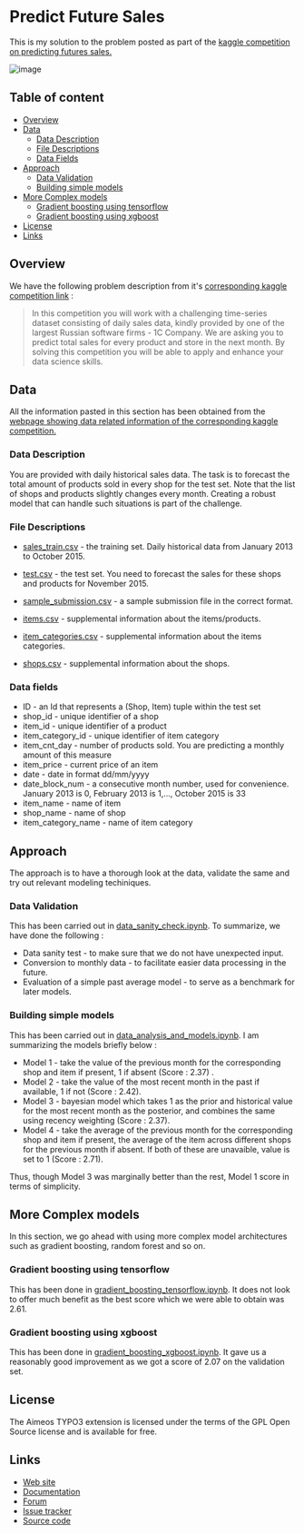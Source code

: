 Predict Future Sales
======================
This is my solution to the problem posted as part of the  [kaggle competition on predicting futures sales.](https://www.kaggle.com/c/competitive-data-science-predict-future-sales)

 ![image](https://github.com/babinu-uthup-4JESUS/Kaggle-Predict-Future-Sales/blob/master/rel_images/kaggle_comp.png)

## Table of content

- [Overview](#overview)
- [Data](#data)
    - [Data Description](#data-description)
    - [File Descriptions](#file-descriptions)
    - [Data Fields](#data-fields)    
- [Approach](#approach)
    - [Data Validation](#data-validation)
    - [Building simple models](#building-simple-models)
- [More Complex models](#more-complex-models)
    - [Gradient boosting using tensorflow](#gradient-boosting-using-tensorflow)
    - [Gradient boosting using xgboost](#gradient-boosting-using-xgboost)
- [License](#license)
- [Links](#links)

## Overview

We have the following problem description from it's [corresponding kaggle competition link](https://www.kaggle.com/c/competitive-data-science-predict-future-sales/overview/description) :
>In this competition you will work with a challenging time-series dataset consisting of daily sales data, kindly provided by one of the largest Russian software firms - 1C Company. We are asking you to predict total sales for every product and store in the next month. By solving this competition you will be able to apply and enhance your data science skills.

## Data

All the information pasted in this section has been obtained from the [webpage showing data related information of the corresponding kaggle competition.](https://www.kaggle.com/c/competitive-data-science-predict-future-sales/data)


### Data Description
 
You are provided with daily historical sales data. The task is to forecast the total amount of products sold in every shop for the test set. Note that the list of shops and products slightly changes every month. Creating a robust model that can handle such situations is part of the challenge.

### File Descriptions

- [sales_train.csv](https://github.com/babinu-uthup-4JESUS/Kaggle-Predict-Future-Sales/blob/master/input/sales_train.csv) - the training set. Daily historical data from January 2013 to October 2015.

- [test.csv](https://github.com/babinu-uthup-4JESUS/Kaggle-Predict-Future-Sales/blob/master/input/test.csv) - the test set. You need to forecast the sales for these shops and products for November 2015.

- [sample_submission.csv](https://github.com/babinu-uthup-4JESUS/Kaggle-Predict-Future-Sales/blob/master/input/sample_submission.csv) - a sample submission file in the correct format.

- [items.csv](https://github.com/babinu-uthup-4JESUS/Kaggle-Predict-Future-Sales/blob/master/input/items.csv) - supplemental information about the items/products.

- [item_categories.csv](https://github.com/babinu-uthup-4JESUS/Kaggle-Predict-Future-Sales/blob/master/input/item_categories.csv) - supplemental information about the items categories.

- [shops.csv](https://github.com/babinu-uthup-4JESUS/Kaggle-Predict-Future-Sales/blob/master/input/shops.csv) - supplemental information about the shops.

### Data fields

- ID - an Id that represents a (Shop, Item) tuple within the test set
- shop_id - unique identifier of a shop
- item_id - unique identifier of a product
- item_category_id - unique identifier of item category
- item_cnt_day - number of products sold. You are predicting a monthly amount of this measure
- item_price - current price of an item
- date - date in format dd/mm/yyyy
- date_block_num - a consecutive month number, used for convenience. January 2013 is 0, February 2013 is 1,..., October 2015 is 33
- item_name - name of item
- shop_name - name of shop
- item_category_name - name of item category

## Approach

The approach is to have a thorough look at the data, validate the same and try out relevant modeling techiniques. 

### Data Validation

This has been carried out in [data_sanity_check.ipynb](https://github.com/babinu-uthup-4JESUS/Kaggle-Predict-Future-Sales/blob/master/data_sanity_check/data_sanity_check.ipynb). To summarize, we have done the following :

- Data sanity test - to make sure that we do not have unexpected input.
- Conversion to monthly data - to facilitate easier data processing in the future.
- Evaluation of a simple past average model - to serve as a benchmark for later models.

### Building simple models

This has been carried out in [data_analysis_and_models.ipynb](https://github.com/babinu-uthup-4JESUS/Kaggle-Predict-Future-Sales/blob/master/data_analysis_and_models/data_analysis_and_models.ipynb). I am summarizing the models briefly below :

- Model 1 - take the value of the previous month for the corresponding shop and item if present, 1 if absent (Score : 2.37) .
- Model 2 - take the value of the most recent month in the past if available, 1 if not (Score : 2.42).
- Model 3 - bayesian model which takes 1 as the prior and historical value for the most recent month as the posterior, and combines the same using recency weighting (Score : 2.37).
- Model 4 - take the average of the previous month for the corresponding shop and item if present, the average of the item across different shops for the previous month if absent. If both of these are unavaible, value is set to 1 (Score : 2.71).

Thus, though Model 3 was marginally better than the rest, Model 1 score in terms of simplicity.

## More Complex models

In this section, we go ahead with using more complex model architectures such as gradient boosting, random forest and so on.

### Gradient boosting using tensorflow
This has been done in [gradient_boosting_tensorflow.ipynb](https://github.com/babinu-uthup-4JESUS/Kaggle-Predict-Future-Sales/blob/master/gradient_boosting_tensorflow.ipynb). It does not look to offer much benefit as the best score which we were able to obtain was 2.61.

### Gradient boosting using xgboost
This has been done in [gradient_boosting_xgboost.ipynb](https://github.com/babinu-uthup-4JESUS/Kaggle-Predict-Future-Sales/blob/master/gradient_boosting_xgboost.ipynb). It gave us a reasonably good improvement as we got a score of 2.07 on the validation set.

## License

The Aimeos TYPO3 extension is licensed under the terms of the GPL Open Source
license and is available for free.

## Links

* [Web site](https://aimeos.org/integrations/typo3-shop-extension/)
* [Documentation](https://aimeos.org/docs/TYPO3)
* [Forum](https://aimeos.org/help/typo3-extension-f16/)
* [Issue tracker](https://github.com/aimeos/aimeos-typo3/issues)
* [Source code](https://github.com/aimeos/aimeos-typo3)
